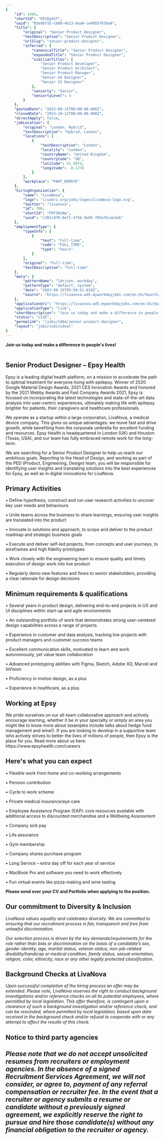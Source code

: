 ```yaml
---
{
	"id": 1464,
	"shortId": "R5CKp4Sf",
	"uuid": "03edb735-cb00-4b13-8aa8-ce49557638a0",
	"title": {
		"original": "Senior Product Designer",
		"textDescription": "Senior Product Designer",
		"urlSlug": "senior-product-designer",
		"inferred": {
			"canonicalTitle": "Senior Product Designer",
			"expandedTitle": "Senior Product Designer",
			"similiarTitles": [
				"Senior Product Developer",
				"Senior Product Architect",
				"Senior Product Manager",
				"Senior UX Designer",
				"Senior UI Designer"
			],
			"seniorty": "Senior",
			"seniortyLevel": 4
		}
	},
	"postedDate": "2023-09-15T00:00:00.000Z",
	"closedDate": "2023-10-12T00:00:00.000Z",
	"directApply": false,
	"jobLocation": {
		"original": "London, Hybrid",
		"textDescription": "Hybrid, London",
		"locations": [
			{
				"textDescription": "London",
				"locality": "London",
				"countryName": "United Kingdom",
				"countryCode": "GB",
				"latitude": 51.5074,
				"longitude": -0.1278
			}
		],
		"workplace": "PART_REMOTE"
	},
	"hiringOrganization": {
		"name": "LivaNova",
		"logo": "//uxbri.org/jobs/logos/LivaNova-logo.svg",
		"twitter": "livanova",
		"id": 796,
		"shortId": "F9fIWsNq",
		"uuid": "c381c870-8ef1-475b-9e05-765e7bcae3eb"
	},
	"employmentType": {
		"typeInfo": [
			{
				"text": "Full-time",
				"code": "FULL_TIME",
				"type": "hours"
			}
		],
		"original": "Full-time",
		"textDescription": "Full-time"
	},
	"meta": {
		"patternName": "ld+json, workday",
		"patternType": "default, system",
		"date": "2023-09-15T05:59:51.619Z",
		"source": "https://livanova.wd5.myworkdayjobs.com/en-US/Search/job/London-United-Kingdom/Senior-Product-Designer_JR-11310?source=Job_Board_Indeed"
	},
	"applicationUri": "https://livanova.wd5.myworkdayjobs.com/en-US/Search/job/London-United-Kingdom/Senior-Product-Designer_JR-11310/apply",
	"applicationType": "link",
	"shortDescription": "Join us today and make a difference in people's' lives!   Senior Product Designer – Epsy Health Epsy is a leading digital health platform, on a mission to accelerate the path to optimal treatment for",
	"status": "LIVE",
	"permalink": "/jobs/1464/senior-product-designer",
	"layout": "jobs/individual"
}
---
```

<p><strong>Join us today and make a difference in people's lives!</strong><br>&nbsp;</p><h2>Senior Product Designer – Epsy Health</h2><p>Epsy is a leading digital health platform, on a mission to accelerate the path to optimal treatment for everyone living with epilepsy. Winner of 2020 Google Material Design Awards, 2021 CES Innovation Awards and honored by the 2021 Webby Awards and Fast Company Awards 2021, Epsy is focused on incorporating the latest technologies and state-of-the-art data analysis into user-centric experiences, ultimately making life with epilepsy brighter for patients, their caregivers and healthcare professionals.</p><p>We operate as a startup within a large corporation, LivaNova, a medical device company. This gives us unique advantages: we move fast and drive growth, while benefiting from the corporate umbrella for excellent funding and resources. Epsy Health is headquartered in London (UK) and Houston (Texas, USA), and our team has fully embraced remote work for the long-term.</p><p>We are searching for a Senior Product Designer to help us reach our ambitious goals. Reporting to the Head of Design, and working as part of the PED (Product, Engineering, Design) team, you will be responsible for identifying user insights and translating solutions into the best experiences for Epsy, as well as in digital innovations for LivaNova.</p><h2>Primary Activities</h2><p>• Define hypothesis, construct and run user research activities to uncover key user needs and behaviours</p><p>• Unite teams across the business to share learnings, ensuring user insights are translated into the product</p><p>• Innovate in solutions and approach, to scope and deliver to the product roadmap and strategic business goals</p><p>• Execute and deliver self-led projects, from concepts and user journeys, to wireframes and high fidelity prototypes</p><p>• Work closely with the engineering team to ensure quality and timely execution of design work into live product</p><p>• Regularly demo new features and flows to senior stakeholders, providing a clear rationale for design decisions</p><h2>Minimum requirements &amp; qualifications</h2><p>• Several years in product design, delivering end-to-end projects in UX and UI disciplines within start-up and agile environments</p><p>• An outstanding portfolio of work that demonstrates strong user-centered design capabilities across a range of projects</p><p>• Experience in customer and data analysis, tracking live projects with product managers and customer success teams</p><p>• Excellent communication skills, motivated to learn and work autonomously, yet value team collaboration</p><p>• Advanced prototyping abilities with Figma, Sketch, Adobe XD, Marvel and InVision</p><p>• Proficiency in motion design, as a plus</p><p>• Experience in healthcare, as a plus</p><h2>Working at Epsy</h2><p>‍We pride ourselves on our all-team collaborative approach and actively encourage learning, whether it be in your specialty or simply an area you might like to know more about (examples include talks about hedge fund management and wine!). If you are looking to develop in a supportive team who actively strives to better the lives of millions of people, then Epsy is the place for you. Read more about us here: https://www.epsyhealth.com/careers</p><h2>‍Here's what you can expect</h2><p>• Flexible work from home and co-working arrangements</p><p>• Pension contribution</p><p>• Cycle to work scheme</p><p>• Private medical insurance/eye care</p><p>• Employee Assistance Program (EAP): core resources available with additional access to discounted merchandise and a Wellbeing Assessment</p><p>• Company sick pay</p><p>• Life assurance</p><p>• Gym membership</p><p>• Company shares purchase program</p><p>• Long Service – extra day off for each year of service</p><p>• MacBook Pro and software you need to work effectively</p><p>• Fun virtual events like pizza-making and wine tasting</p><p><strong>Please send over your CV and Portfolio when applying to the position.</strong></p><h2>Our commitment to Diversity &amp; Inclusion</h2><p><em>LivaNova values equality and celebrates diversity. We are committed to ensuring that our recruitment process is fair, transparent and free from unlawful discrimination.</em></p><p><em>Our selection process is driven by the key demands/requirements for the role rather than bias or discrimination on the basis of a candidate’s sex, gender identity, age, marital status, veteran status, non-job-related disability/handicap or medical condition, family status, sexual orientation, religion, color, ethnicity, race or any other legally protected classification.</em></p><h2>Background Checks at LivaNova</h2><p><em>Upon successful completion of the hiring process an offer may be extended. Please note, LivaNova reserves the right to conduct background investigations and/or reference checks on all its potential employees, where permitted by local legislation. This offer therefore, is contingent upon a clearance of such a background investigation and/or reference check, and can be rescinded, where permitted by local legislation, based upon data received in the background check and/or refusal to cooperate with or any attempt to affect the results of this check.</em></p><h2>Notice to third party agencies</h2><h2><em>Please note that we do not accept unsolicited resumes from recruiters or employment agencies. In the absence of a signed Recruitment Services Agreement, we will not consider, or agree to, payment of any referral compensation or recruiter fee. In the event that a recruiter or agency submits a resume or candidate without a previously signed agreement, we explicitly reserve the right to pursue and hire those candidate(s) without any financial obligation to the recruiter or agency.</em></h2>
